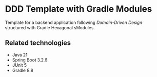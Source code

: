 # DDD Template with Gradle Modules
Template for a backend application following *Domain-Driven Design* structured with Gradle Hexagonal sModules.

## Related technologies
- Java 21
- Spring Boot 3.2.6
- JUnit 5
- Gradle 8.8